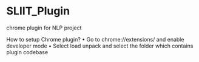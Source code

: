 # SLIIT_Plugin
chrome plugin for NLP project

How to setup Chrome plugin?
•	Go to chrome://extensions/ and enable developer mode
•	Select load unpack and select the folder which contains plugin codebase

